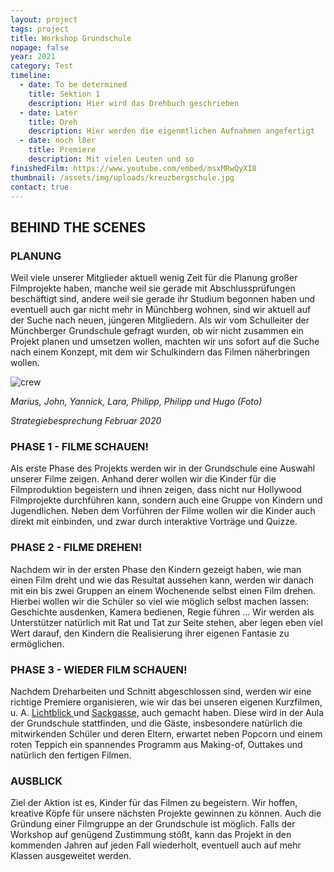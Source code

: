 ```yaml
---
layout: project
tags: project
title: Workshop Grundschule
nopage: false
year: 2021
category: Test
timeline:
  - date: To be determined
    title: Sektion 1
    description: Hier wird das Drehbuch geschrieben
  - date: Later
    title: Dreh
    description: Hier werden die eigenmtlichen Aufnahmen angefertigt
  - date: noch l8er
    title: Premiere
    description: Mit vielen Leuten und so
finishedFilm: https://www.youtube.com/embed/msxMRwQyXI8
thumbnail: /assets/img/uploads/kreuzbergschule.jpg
contact: true
---
```

## BEHIND THE SCENES

### PLANUNG

Weil viele unserer Mitglieder aktuell wenig Zeit für die Planung großer Filmprojekte haben, manche weil sie gerade mit Abschlussprüfungen beschäftigt sind, andere weil sie gerade ihr Studium begonnen haben und eventuell auch gar nicht mehr in Münchberg wohnen, sind wir aktuell auf der Suche nach neuen, jüngeren Mitgliedern. Als wir vom Schulleiter der Münchberger Grundschule gefragt wurden, ob wir nicht zusammen ein Projekt planen und umsetzen wollen, machten wir uns sofort auf die Suche nach einem Konzept, mit dem wir Schulkindern das Filmen näherbringen wollen.

![crew](https://d33wubrfki0l68.cloudfront.net/4eaa43dae254b2e887d17ec3ac4322e81c1b67e9/c6d61/assets/img/projects/grundschule/image1.jpg)

*Marius, John, Yannick, Lara, Philipp, Philipp und Hugo (Foto)*

*Strategiebesprechung Februar 2020*

### PHASE 1 - FILME SCHAUEN!

Als erste Phase des Projekts werden wir in der Grundschule eine Auswahl unserer Filme zeigen. Anhand derer wollen wir die Kinder für die Filmproduktion begeistern und ihnen zeigen, dass nicht nur Hollywood Filmprojekte durchführen kann, sondern auch eine Gruppe von Kindern und Jugendlichen. Neben dem Vorführen der Filme wollen wir die Kinder auch direkt mit einbinden, und zwar durch interaktive Vorträge und Quizze.

### PHASE 2 - FILME DREHEN!

Nachdem wir in der ersten Phase den Kindern gezeigt haben, wie man einen Film dreht und wie das Resultat aussehen kann, werden wir danach mit ein bis zwei Gruppen an einem Wochenende selbst einen Film drehen. Hierbei wollen wir die Schüler so viel wie möglich selbst machen lassen: Geschichte ausdenken, Kamera bedienen, Regie führen … Wir werden als Unterstützer natürlich mit Rat und Tat zur Seite stehen, aber legen eben viel Wert darauf, den Kindern die Realisierung ihrer eigenen Fantasie zu ermöglichen.

### PHASE 3 - WIEDER FILM SCHAUEN!

Nachdem Dreharbeiten und Schnitt abgeschlossen sind, werden wir eine richtige Premiere organisieren, wie wir das bei unseren eigenen Kurzfilmen, u. A. [Lichtblick ](https://arbeitskreis.video/projects/lichtblick)und [Sackgasse,](https://arbeitskreis.video/projects/sackgasse) auch gemacht haben. Diese wird in der Aula der Grundschule stattfinden, und die Gäste, insbesondere natürlich die mitwirkenden Schüler und deren Eltern, erwartet neben Popcorn und einem roten Teppich ein spannendes Programm aus Making-of, Outtakes und natürlich den fertigen Filmen.

### AUSBLICK

Ziel der Aktion ist es, Kinder für das Filmen zu begeistern. Wir hoffen, kreative Köpfe für unsere nächsten Projekte gewinnen zu können. Auch die Gründung einer Filmgruppe an der Grundschule ist möglich. Falls der Workshop auf genügend Zustimmung stößt, kann das Projekt in den kommenden Jahren auf jeden Fall wiederholt, eventuell auch auf mehr Klassen ausgeweitet werden.